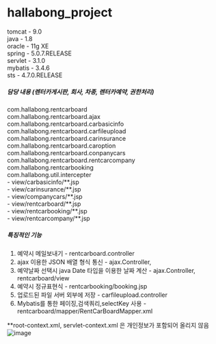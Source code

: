 # hallabong_project

tomcat - 9.0<br>
java - 1.8<br>
oracle - 11g XE<br>
spring - 5.0.7.RELEASE<br>
servlet - 3.1.0<br>
mybatis - 3.4.6<br>
sts - 4.7.0.RELEASE<br>

<h5>담당 내용 (렌터카게시판, 회사, 차종, 렌터카예약, 권한처리)</h5>
com.hallabong.rentcarboard<br>
com.hallabong.rentcarboard.ajax<br>
com.hallabong.rentcarboard.carbasicinfo<br>
com.hallabong.rentcarboard.carfileupload<br>
com.hallabong.rentcarboard.carinsurance<br>
com.hallabong.rentcarboard.caroption<br>
com.hallabong.rentcarboard.conpanycars<br>
com.hallabong.rentcarboard.rentcarcompany<br>
com.hallabong.rentcarbooking<br>
com.hallabong.util.intercepter<br>
- view/carbasicinfo/**.jsp<br>
- view/carinsurance/**.jsp<br>
- view/companycars/**.jsp<br>
- view/rentcarboard/**.jsp<br>
- view/rentcarbooking/**.jsp<br>
- view/rentcarcompany/**.jsp<br>

<h5>특징적인 기능</h5>

1. 예약시 메일보내기 - rentcarboard.controller<br>
2. ajax 이용한 JSON 배열 형식 통신 - ajax.Controller, <br>
3. 예약날짜 선택시 java Date 타입을 이용한 날짜 계산 - ajax.Controller, rentcarboard/view<br>
4. 예약시 정규표현식 - rentcarbooking/booking.jsp<br>
5. 업로드된 파일 서버 외부에 저장 - carfileupload.controller<br>
6. Mybatis를 통한 페이징,검색쿼리,selectKey 사용 - rentcarboard/mapper/RentCarBoardMapper.xml<br>


**root-context.xml, servlet-context.xml 은 개인정보가 포함되어 올리지 않음
<br>
![image](https://user-images.githubusercontent.com/59018532/190380789-00e5f61e-df0d-41a4-98ce-d51625f00b1e.png)
